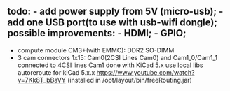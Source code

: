 todo: 
    - add power supply from 5V (micro-usb);
    - add one USB port(to use with usb-wifi dongle);
possible improvements:
    - HDMI;
    - GPIO;
-----------------------------------------------------
- compute module CM3+(with EMMC): DDR2 SO-DIMM
- 3 cam connectors 1x15: Cam0(2CSI Lines Cam0) and Cam1_0/Cam1_1 connected to 4CSI lines Cam1
done with KiCad 5.x
use local libs
autoreroute for kiCad 5.x.x https://www.youtube.com/watch?v=7Kk8T_bBaVY (installed in /opt/layout/bin/freeRouting.jar)
